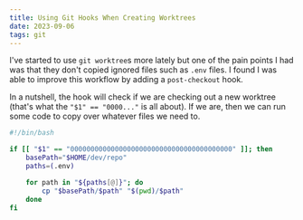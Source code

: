 ```yaml
---
title: Using Git Hooks When Creating Worktrees
date: 2023-09-06
tags: git
---
```


I've started to use `git worktree`s more lately but one of the pain points I had
was that they don't copied ignored files such as `.env` files. I found I was
able to improve this workflow by adding a `post-checkout` hook.

In a nutshell, the hook will check if we are checking out a new worktree (that's
what the `"$1" == "0000..."` is all about). If we are, then we can run some code
to copy over whatever files we need to.

```bash .git/hooks/post-checkout
#!/bin/bash

if [[ "$1" == "0000000000000000000000000000000000000000" ]]; then
	basePath="$HOME/dev/repo"
	paths=(.env)

	for path in "${paths[@]}"; do
		cp "$basePath/$path" "$(pwd)/$path"
	done
fi
```
